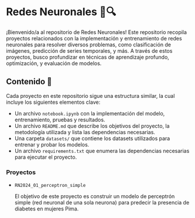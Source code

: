 # Redes Neuronales 🧠🔍

¡Bienvenido/a al repositorio de Redes Neuronales! Este repositorio recopila proyectos relacionados con la implementación y entrenamiento de redes neuronales para resolver diversos problemas, como clasificación de imágenes, predicción de series temporales, y más. A través de estos proyectos, busco profundizar en técnicas de aprendizaje profundo, optimización, y evaluación de modelos.

## Contenido 📂

Cada proyecto en este repositorio sigue una estructura similar, la cual incluye los siguientes elementos clave:

- Un archivo `notebook.ipynb` con la implementación del modelo, entrenamiento, pruebas y resultados.
- Un archivo `README.md` que describe los objetivos del proyecto, la metodología utilizada y lista las dependencias necesarias.
- Una carpeta `datasets/` que contiene los datasets utilizados para entrenar y probar los modelos.
- Un archivo `requirements.txt` que enumera las dependencias necesarias para ejecutar el proyecto.

### Proyectos

- `RN2024_01_perceptron_simple`
  
  El objetivo de este proyecto es construir un modelo de perceptrón simple (red neuronal de una sola neurona) para predecir la presencia de diabetes en mujeres Pima.


